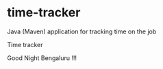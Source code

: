# time-tracker
Java (Maven) application for tracking time on the job

Time tracker

Good Night Bengaluru !!!

